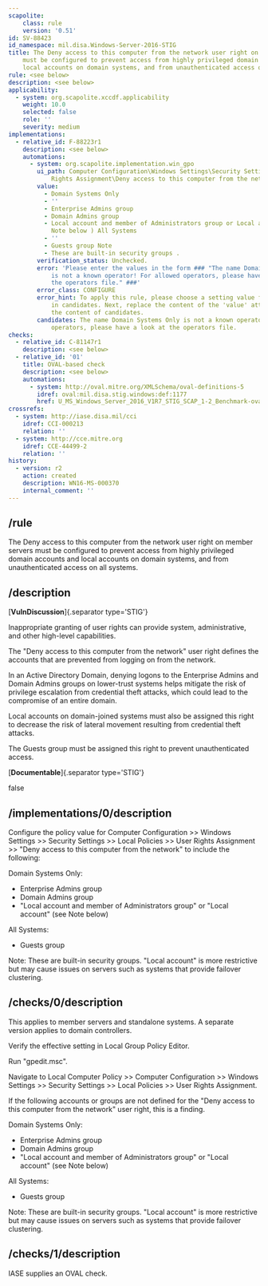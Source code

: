 ```yaml
---
scapolite:
    class: rule
    version: '0.51'
id: SV-88423
id_namespace: mil.disa.Windows-Server-2016-STIG
title: The Deny access to this computer from the network user right on member servers
    must be configured to prevent access from highly privileged domain accounts and
    local accounts on domain systems, and from unauthenticated access on all systems.
rule: <see below>
description: <see below>
applicability:
  - system: org.scapolite.xccdf.applicability
    weight: 10.0
    selected: false
    role: ''
    severity: medium
implementations:
  - relative_id: F-88223r1
    description: <see below>
    automations:
      - system: org.scapolite.implementation.win_gpo
        ui_path: Computer Configuration\Windows Settings\Security Settings\Local Policies\User
            Rights Assignment\Deny access to this computer from the network
        value:
          - Domain Systems Only
          - ''
          - Enterprise Admins group
          - Domain Admins group
          - Local account and member of Administrators group or Local account ( see
            Note below ) All Systems
          - ''
          - Guests group Note
          - These are built-in security groups .
        verification_status: Unchecked.
        error: 'Please enter the values in the form ### "The name Domain Systems Only
            is not a known operator! For allowed operators, please have a look at
            the operators file." ###'
        error_class: CONFIGURE
        error_hint: To apply this rule, please choose a setting value for each sub-setting
            in candidates. Next, replace the content of the 'value' attribute with
            the content of candidates.
        candidates: The name Domain Systems Only is not a known operator! For allowed
            operators, please have a look at the operators file.
checks:
  - relative_id: C-81147r1
    description: <see below>
  - relative_id: '01'
    title: OVAL-based check
    description: <see below>
    automations:
      - system: http://oval.mitre.org/XMLSchema/oval-definitions-5
        idref: oval:mil.disa.stig.windows:def:1177
        href: U_MS_Windows_Server_2016_V1R7_STIG_SCAP_1-2_Benchmark-oval.xml
crossrefs:
  - system: http://iase.disa.mil/cci
    idref: CCI-000213
    relation: ''
  - system: http://cce.mitre.org
    idref: CCE-44499-2
    relation: ''
history:
  - version: r2
    action: created
    description: WN16-MS-000370
    internal_comment: ''
---
```



## /rule

The Deny access to this computer from the network user right on member servers must be configured to prevent access from highly privileged domain accounts and local accounts on domain systems, and from unauthenticated access on all systems.

## /description

[**VulnDiscussion**]{.separator type='STIG'}

Inappropriate granting of user rights can provide system, administrative, and other high-level capabilities.

The "Deny access to this computer from the network" user right defines the accounts that are prevented from logging on from the network.

In an Active Directory Domain, denying logons to the Enterprise Admins and Domain Admins groups on lower-trust systems helps mitigate the risk of privilege escalation from credential theft attacks, which could lead to the compromise of an entire domain.

Local accounts on domain-joined systems must also be assigned this right to decrease the risk of lateral movement resulting from credential theft attacks.

The Guests group must be assigned this right to prevent unauthenticated access.

[**Documentable**]{.separator type='STIG'}

false

## /implementations/0/description

Configure the policy value for Computer Configuration >> Windows Settings >> Security Settings >> Local Policies >> User Rights Assignment >> "Deny access to this computer from the network" to include the following:

Domain Systems Only:
- Enterprise Admins group
- Domain Admins group
- "Local account and member of Administrators group" or "Local account" (see Note below)

All Systems:
- Guests group

Note: These are built-in security groups. "Local account" is more restrictive but may cause issues on servers such as systems that provide failover clustering.

## /checks/0/description

This applies to member servers and standalone systems. A separate version applies to domain controllers.

Verify the effective setting in Local Group Policy Editor.

Run "gpedit.msc".

Navigate to Local Computer Policy >> Computer Configuration >> Windows Settings >> Security Settings >> Local Policies >> User Rights Assignment.

If the following accounts or groups are not defined for the "Deny access to this computer from the network" user right, this is a finding.

Domain Systems Only:
- Enterprise Admins group
- Domain Admins group
- "Local account and member of Administrators group" or "Local account" (see Note below)

All Systems:
- Guests group

Note: These are built-in security groups. "Local account" is more restrictive but may cause issues on servers such as systems that provide failover clustering.

## /checks/1/description

IASE supplies an OVAL check.
